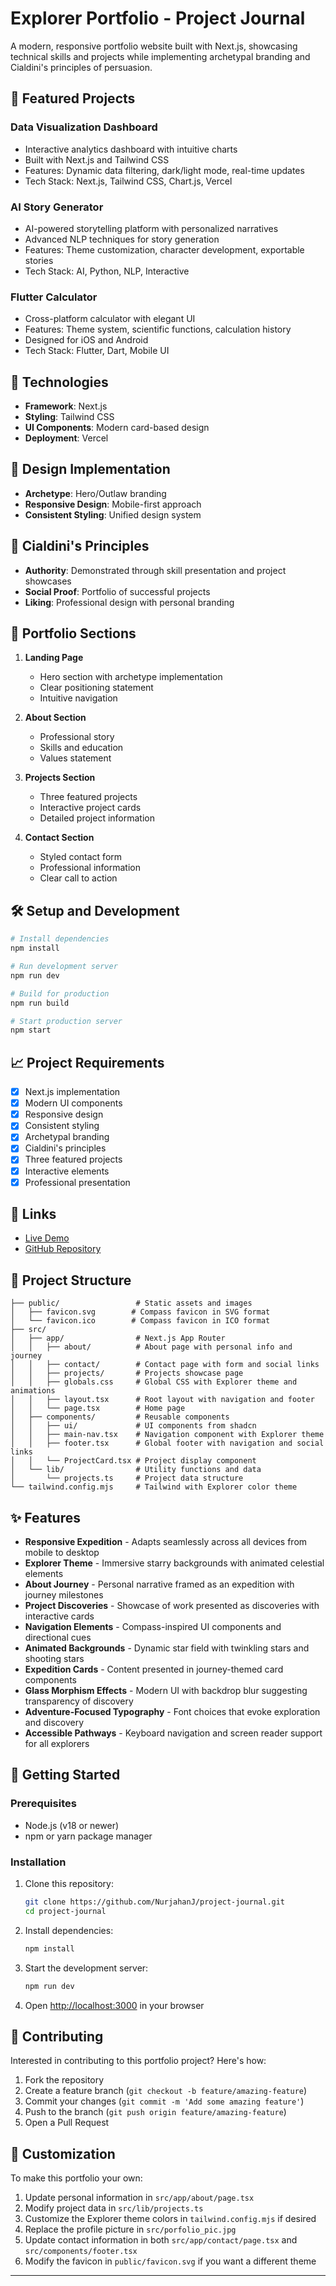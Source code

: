 # Explorer Portfolio - Project Journal

A modern, responsive portfolio website built with Next.js, showcasing technical skills and projects while implementing archetypal branding and Cialdini's principles of persuasion.

## 🌟 Featured Projects

### Data Visualization Dashboard
- Interactive analytics dashboard with intuitive charts
- Built with Next.js and Tailwind CSS
- Features: Dynamic data filtering, dark/light mode, real-time updates
- Tech Stack: Next.js, Tailwind CSS, Chart.js, Vercel

### AI Story Generator
- AI-powered storytelling platform with personalized narratives
- Advanced NLP techniques for story generation
- Features: Theme customization, character development, exportable stories
- Tech Stack: AI, Python, NLP, Interactive

### Flutter Calculator
- Cross-platform calculator with elegant UI
- Features: Theme system, scientific functions, calculation history
- Designed for iOS and Android
- Tech Stack: Flutter, Dart, Mobile UI

## 🚀 Technologies

- **Framework**: Next.js
- **Styling**: Tailwind CSS
- **UI Components**: Modern card-based design
- **Deployment**: Vercel

## 🎨 Design Implementation

- **Archetype**: Hero/Outlaw branding
- **Responsive Design**: Mobile-first approach
- **Consistent Styling**: Unified design system

## 🔧 Cialdini's Principles

- **Authority**: Demonstrated through skill presentation and project showcases
- **Social Proof**: Portfolio of successful projects
- **Liking**: Professional design with personal branding

## 📱 Portfolio Sections

1. **Landing Page**
   - Hero section with archetype implementation
   - Clear positioning statement
   - Intuitive navigation

2. **About Section**
   - Professional story
   - Skills and education
   - Values statement

3. **Projects Section**
   - Three featured projects
   - Interactive project cards
   - Detailed project information

4. **Contact Section**
   - Styled contact form
   - Professional information
   - Clear call to action

## 🛠️ Setup and Development

```bash
# Install dependencies
npm install

# Run development server
npm run dev

# Build for production
npm run build

# Start production server
npm start
```

## 📈 Project Requirements

- [x] Next.js implementation
- [x] Modern UI components
- [x] Responsive design
- [x] Consistent styling
- [x] Archetypal branding
- [x] Cialdini's principles
- [x] Three featured projects
- [x] Interactive elements
- [x] Professional presentation

## 🔗 Links

- [Live Demo](https://portfolio-nurjahanj.vercel.app)
- [GitHub Repository](https://github.com/NurjahanJ/project-journal)

## 📂 Project Structure

```
├── public/                 # Static assets and images
│   ├── favicon.svg        # Compass favicon in SVG format
│   └── favicon.ico        # Compass favicon in ICO format
├── src/
│   ├── app/                # Next.js App Router
│   │   ├── about/          # About page with personal info and journey
│   │   ├── contact/        # Contact page with form and social links
│   │   ├── projects/       # Projects showcase page
│   │   ├── globals.css     # Global CSS with Explorer theme and animations
│   │   ├── layout.tsx      # Root layout with navigation and footer
│   │   └── page.tsx        # Home page
│   ├── components/         # Reusable components
│   │   ├── ui/             # UI components from shadcn
│   │   ├── main-nav.tsx    # Navigation component with Explorer theme
│   │   ├── footer.tsx      # Global footer with navigation and social links
│   │   └── ProjectCard.tsx # Project display component
│   └── lib/                # Utility functions and data
│       └── projects.ts     # Project data structure
└── tailwind.config.mjs     # Tailwind with Explorer color theme
```

## ✨ Features

- **Responsive Expedition** - Adapts seamlessly across all devices from mobile to desktop
- **Explorer Theme** - Immersive starry backgrounds with animated celestial elements
- **About Journey** - Personal narrative framed as an expedition with journey milestones
- **Project Discoveries** - Showcase of work presented as discoveries with interactive cards
- **Navigation Elements** - Compass-inspired UI components and directional cues
- **Animated Backgrounds** - Dynamic star field with twinkling stars and shooting stars
- **Expedition Cards** - Content presented in journey-themed card components
- **Glass Morphism Effects** - Modern UI with backdrop blur suggesting transparency of discovery
- **Adventure-Focused Typography** - Font choices that evoke exploration and discovery
- **Accessible Pathways** - Keyboard navigation and screen reader support for all explorers

## 🚀 Getting Started

### Prerequisites

- Node.js (v18 or newer)
- npm or yarn package manager

### Installation

1. Clone this repository:
   ```bash
   git clone https://github.com/NurjahanJ/project-journal.git
   cd project-journal
   ```

2. Install dependencies:
   ```bash
   npm install
   ```

3. Start the development server:
   ```bash
   npm run dev
   ```

4. Open [http://localhost:3000](http://localhost:3000) in your browser

## 🤝 Contributing

Interested in contributing to this portfolio project? Here's how:

1. Fork the repository
2. Create a feature branch (`git checkout -b feature/amazing-feature`)
3. Commit your changes (`git commit -m 'Add some amazing feature'`)
4. Push to the branch (`git push origin feature/amazing-feature`)
5. Open a Pull Request

## 📝 Customization

To make this portfolio your own:

1. Update personal information in `src/app/about/page.tsx`
2. Modify project data in `src/lib/projects.ts`
3. Customize the Explorer theme colors in `tailwind.config.mjs` if desired
4. Replace the profile picture in `src/porfolio_pic.jpg`
5. Update contact information in both `src/app/contact/page.tsx` and `src/components/footer.tsx`
6. Modify the favicon in `public/favicon.svg` if you want a different theme

---
